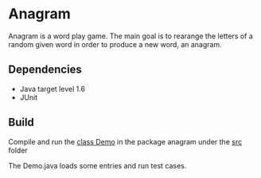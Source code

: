 # Anagram

Anagram is a word play game. 
The main goal is to rearange the letters of a random given word in order to produce a new word, an anagram.

## Dependencies 

- Java target level 1.6
- JUnit 

## Build

Compile and run the [class Demo](https://github.com/catarinamoura/anagram/blob/master/src/anagram/Demo.java) in the package anagram under the [src](https://github.com/catarinamoura/anagram/tree/master/src) folder

The Demo.java loads some entries and run test cases.



